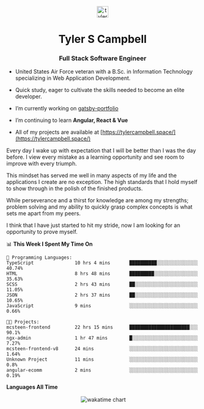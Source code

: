 <p align="center">
<a href="https://linkedin.com/in/tyler-campbell36" target="blank"><img align="center" src="https://cdn.jsdelivr.net/npm/simple-icons@3.0.1/icons/linkedin.svg" alt="tyler-campbell36" height="30" width="30" /></a>
</p>
<h1 align="center">Tyler S Campbell</h1>
<h3 align="center">Full Stack Software Engineer</h3>

* United States Air Force veteran with a B.Sc. in Information Technology specializing in Web Application Development. 

* Quick study, eager to cultivate the skills needed to become an elite developer.

* I’m currently working on [gatsby-portfolio](https://github.com/t36campbell/gatsby-portfolio)

* I’m continuing to learn **Angular, React & Vue**

* All of my projects are available at [https://tylercampbell.space/](https://tylercampbell.space/)

Every day I wake up with expectation that I will be better than I was the day before. I view every mistake as a learning opportunity and see room to improve with every triumph.

This mindset has served me well in many aspects of my life and the applications I create are no exception. The high standards that I hold myself to show through in the polish of the finished products.

While perseverance and a thirst for knowledge are among my strengths; problem solving and my ability to quickly grasp complex concepts is what sets me apart from my peers.

I think that I have just started to hit my stride, now I am looking for an opportunity to prove myself.

<!--START_SECTION:waka-->
📊 **This Week I Spent My Time On** 

```text
💬 Programming Languages: 
TypeScript               10 hrs 4 mins       ██████████░░░░░░░░░░░░░░░   40.74% 
HTML                     8 hrs 48 mins       █████████░░░░░░░░░░░░░░░░   35.63% 
SCSS                     2 hrs 43 mins       ██░░░░░░░░░░░░░░░░░░░░░░░   11.05% 
JSON                     2 hrs 37 mins       ██░░░░░░░░░░░░░░░░░░░░░░░   10.65% 
JavaScript               9 mins              ░░░░░░░░░░░░░░░░░░░░░░░░░   0.66%

🐱‍💻 Projects: 
mcsteen-frontend         22 hrs 15 mins      ██████████████████████░░░   90.1% 
ngx-admin                1 hr 47 mins        █░░░░░░░░░░░░░░░░░░░░░░░░   7.27% 
mcsteen-frontend-v8      24 mins             ░░░░░░░░░░░░░░░░░░░░░░░░░   1.64% 
Unknown Project          11 mins             ░░░░░░░░░░░░░░░░░░░░░░░░░   0.8% 
angular-ecomm            2 mins              ░░░░░░░░░░░░░░░░░░░░░░░░░   0.19%

```


<!--END_SECTION:waka-->
**Languages All Time** 
<p align="center">&nbsp;<img align="center" alt="wakatime chart"
src="https://wakatime.com/share/@738aac7f-8868-4bc3-a1df-4c36703ee4b6/f86255e0-cf1e-483e-9ae4-5c0fdb9a56f8.png"/></p>

